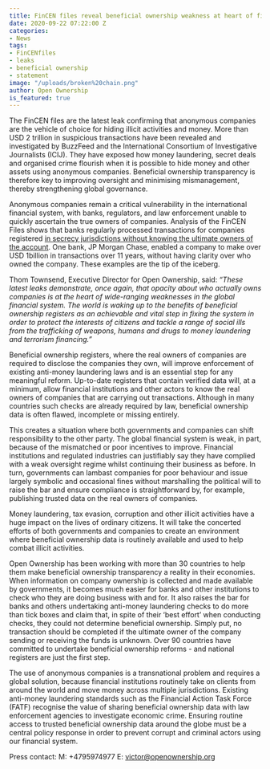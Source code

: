 ```yaml
---
title: FinCEN files reveal beneficial ownership weakness at heart of financial system
date: 2020-09-22 07:22:00 Z
categories:
- News
tags:
- FinCENfiles
- leaks
- beneficial ownership
- statement
image: "/uploads/broken%20chain.png"
author: Open Ownership
is_featured: true
---
```


The FinCEN files are the latest leak confirming that anonymous companies are the vehicle of choice for hiding illicit activities and money. More than USD 2 trillion in suspicious transactions have been revealed and investigated by BuzzFeed and the International Consortium of Investigative Journalists (ICIJ). They have exposed how money laundering, secret deals and organised crime flourish when it is possible to hide money and other assets using anonymous companies. Beneficial ownership transparency is therefore key to improving oversight and minimising mismanagement, thereby strengthening global governance. 

Anonymous companies remain a critical vulnerability in the international financial system, with banks, regulators, and law enforcement unable to quickly ascertain the true owners of companies. Analysis of the FinCEN Files shows that banks regularly processed transactions for companies registered [in secrecy jurisdictions without knowing the ultimate owners of the account](https://www.icij.org/investigations/fincen-files/mining-sars-data/). One bank, JP Morgan Chase, enabled a company to make over USD 1billion in transactions over 11 years, without having clarity over who owned the company. These examples are the tip of the iceberg. 

Thom Townsend, Executive Director for Open Ownership, said: *“These latest leaks demonstrate, once again, that opacity about who actually owns companies is at the heart of wide-ranging weaknesses in the global financial system. The world is waking up to the benefits of beneficial ownership registers as an achievable and vital step in fixing the system in order to protect the interests of citizens and tackle a range of social ills from the trafficking of weapons, humans and drugs to money laundering and terrorism financing.”*

Beneficial ownership registers, where the real owners of companies are required to disclose the companies they own, will improve enforcement of existing anti-money laundering laws and is an essential step for any meaningful reform. Up-to-date registers that contain verified data will, at a minimum, allow financial institutions and other actors to know the real owners of companies that are carrying out transactions. Although in many countries such checks are already required by law, beneficial ownership data is often flawed, incomplete or missing entirely. 

This creates a situation where both governments and companies can shift responsibility to the other party. The global financial system is weak, in part, because of the mismatched or poor incentives to improve. Financial institutions and regulated industries can justifiably say they have complied with a weak oversight regime whilst continuing their business as before. In turn, governments can lambast companies for poor behaviour and issue largely symbolic and occasional fines without marshalling the political will to raise the bar and ensure compliance is straightforward by, for example, publishing trusted data on the real owners of companies.  

Money laundering, tax evasion, corruption and other illicit activities have a huge impact on the lives of ordinary citizens. It will take the concerted efforts of both governments and companies to create an environment where beneficial ownership data is routinely available and used to help combat illicit activities. 

Open Ownership has been working with more than 30 countries to help them make beneficial ownership transparency a reality in their economies. When information on company ownership is collected and made available by governments, it becomes much easier for banks and other institutions to check who they are doing business with and for. It also raises the bar for banks and others undertaking anti-money laundering checks to do more than tick boxes and claim that, in spite of their ‘best effort’ when conducting checks, they could not determine beneficial ownership. Simply put, no transaction should be completed if the ultimate owner of the company sending or receiving the funds is unknown. Over 90 countries have committed to undertake beneficial ownership reforms - and national registers are just the first step. 

The use of anonymous companies is a transnational problem and requires a global solution, because financial institutions routinely take on clients from around the world and move money across multiple jurisdictions. Existing anti-money laundering standards such as the Financial Action Task Force (FATF) recognise the value of sharing beneficial ownership data with law enforcement agencies to investigate economic crime. Ensuring routine access to trusted beneficial ownership data around the globe must be a central policy response in order to prevent corrupt and criminal actors using our financial system.


Press contact:
M: +4795974977
E: victor@openownership.org
